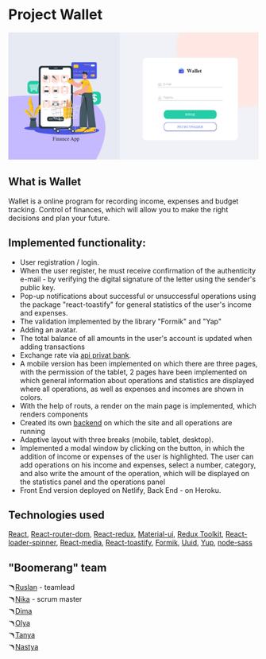 # Project Wallet

![Wallet](https://github.com/TatyanaLozova/goit-react-hw-09-phonebook/blob/main/src/images/wallet.png?raw=true)


## What is Wallet

Wallet is a online program for recording income, expenses and budget tracking. Control
of finances, which will allow you to make the right decisions and plan your
future.

## Implemented functionality:

- User registration / login.
- When the user register, he must receive confirmation of the authenticity e-mail - by verifying the digital signature of the letter using the sender's public key.
- Pop-up notifications about successful or unsuccessful operations using the package "react-toastify" for general statistics of the user's income and expenses.
- The validation implemented by the library "Formik" and "Yap"
- Adding an avatar.
- The total balance of all amounts in the user's account is updated when adding transactions
- Exchange rate via [api privat bank](https://api.privatbank.ua/#p24/exchange
).
- A mobile version has been implemented on which there are three pages, with the permission of the tablet, 2 pages have been implemented on which general information about operations and statistics are displayed where all operations, as well as expenses and incomes are shown in colors.
- With the help of routs, a render on the main page is implemented, which renders components
- Created its own [backend](https://own-wallet.herokuapp.com/api-docs/#/) on which the site and all operations are running
- Adaptive layout with three breaks (mobile, tablet, desktop).
- Implemented a modal window by clicking on the button, in which the addition of income or expenses of the user is highlighted. The user can add operations on his income and expenses, select a number, category, and also write the amount of the operation, which will be displayed on the statistics panel and the operations panel
- Front End version deployed on Netlify, Back End - on Heroku.


## Technologies used

 [React](https://ru.reactjs.org),
 [React-router-dom](https://reactrouter.com/web/guides/quick-start),
 [React-redux](https://react-redux.js.org),
 [Material-ui](https://material-ui.com/ru),
 [Redux Toolkit](https://redux-toolkit.js.org),
 [React-loader-spinner](https://www.npmjs.com/package/react-loader-spinner),
 [React-media](https://www.npmjs.com/package/react-media),
 [React-toastify](https://www.npmjs.com/package/react-toastify),
 [Formik](https://formik.org/docs/overview),
 [Uuid](https://www.npmjs.com/package/uuid),
 [Yup](https://www.npmjs.com/package/yup),
 [node-sass](https://www.npmjs.com/package/node-sass)


## "Boomerang" team

:boomerang:[Ruslan](https://github.com/RuslanZahriadskyi) - teamlead    
:boomerang:[Nika](https://github.com/nikule4ka) - scrum master    
:boomerang:[Dima](https://github.com/DimRom76)    
:boomerang:[Olya](https://github.com/Olga-Smolianinova)    
:boomerang:[Tanya](https://github.com/TatyanaLozova?tab=repositories)    
:boomerang:[Nastya](https://github.com/dAnastasiia)    
